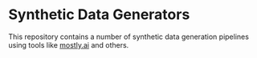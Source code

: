 # Synthetic Data Generators

This repository contains a number of synthetic data generation pipelines using tools like [mostly.ai](https://mostly.ai/) and others.
